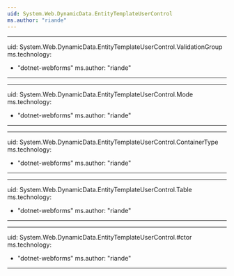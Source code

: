 ```yaml
---
uid: System.Web.DynamicData.EntityTemplateUserControl
ms.author: "riande"
---
```


---
uid: System.Web.DynamicData.EntityTemplateUserControl.ValidationGroup
ms.technology: 
  - "dotnet-webforms"
ms.author: "riande"
---

---
uid: System.Web.DynamicData.EntityTemplateUserControl.Mode
ms.technology: 
  - "dotnet-webforms"
ms.author: "riande"
---

---
uid: System.Web.DynamicData.EntityTemplateUserControl.ContainerType
ms.technology: 
  - "dotnet-webforms"
ms.author: "riande"
---

---
uid: System.Web.DynamicData.EntityTemplateUserControl.Table
ms.technology: 
  - "dotnet-webforms"
ms.author: "riande"
---

---
uid: System.Web.DynamicData.EntityTemplateUserControl.#ctor
ms.technology: 
  - "dotnet-webforms"
ms.author: "riande"
---
